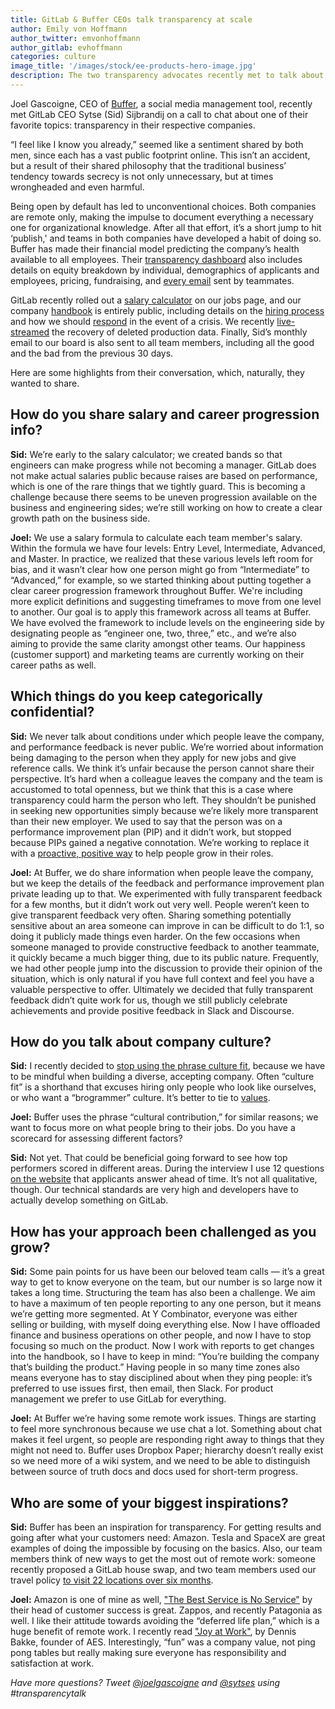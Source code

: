 ```yaml
---
title: GitLab & Buffer CEOs talk transparency at scale
author: Emily von Hoffmann
author_twitter: emvonhoffmann
author_gitlab: evhoffmann
categories: culture
image_title: '/images/stock/ee-products-hero-image.jpg'
description: The two transparency advocates recently met to talk about openness in business, what they keep confidential, and some things they've learned as their companies grow.
---
```


Joel Gascoigne, CEO of [Buffer](https://buffer.com/), a social media management tool, recently met GitLab CEO Sytse (Sid) Sijbrandij on a call to chat about one of their favorite topics: transparency in their respective companies.

<!-- more -->

“I feel like I know you already,” seemed like a sentiment shared by both men, since each has a vast public footprint online. This isn’t an accident, but a result of their shared philosophy that the traditional business’ tendency towards secrecy is not only unnecessary, but at times wrongheaded and even harmful.

Being open by default has led to unconventional choices. Both companies are remote only, making the impulse to document everything a necessary one for organizational knowledge. After all that effort, it’s a short jump to hit ‘publish,' and teams in both companies have developed a habit of doing so. Buffer has made their financial model predicting the company’s health available to all employees. Their [transparency dashboard](https://buffer.com/transparency) also includes details on equity breakdown by individual, demographics of applicants and employees, pricing, fundraising, and [every email](https://open.buffer.com/buffer-transparent-email/) sent by teammates.

GitLab recently rolled out a [salary calculator](/handbook/total-rewards/compensation/) on our jobs page, and our company [handbook](/handbook/) is entirely public, including details on the [hiring process](/handbook/hiring/) and how we should [respond](https://gitlab.com/gitlab-com/runbooks/merge_requests/194#note_24603440) in the event of a crisis. We recently [live-streamed](https://docs.google.com/document/d/1GCK53YDcBWQveod9kfzW-VCxIABGiryG7_z_6jHdVik/pub) the recovery of deleted production data. Finally, Sid’s monthly email to our board is also sent to all team members, including all the good and the bad from the previous 30 days.

Here are some highlights from their conversation, which, naturally, they wanted to share.

## How do you share salary and career progression info?

**Sid:** We’re early to the salary calculator; we created bands so that engineers can make progress while not becoming a manager. GitLab does not make actual salaries public because raises are based on performance, which is one of the rare things that we tightly guard. This is becoming a challenge because there seems to be uneven progression available on the business and engineering sides; we’re still working on how to create a clear growth path on the business side.

**Joel:** We use a salary formula to calculate each team member's salary. Within the formula we have four levels: Entry Level, Intermediate, Advanced, and Master. In practice, we realized that these various levels left room for bias, and it wasn’t clear how one person might go from “Intermediate” to “Advanced,” for example, so we started thinking about putting together a clear career progression framework throughout Buffer. We're including more explicit definitions and suggesting timeframes to move from one level to another. Our goal is to apply this framework across all teams at Buffer. We have evolved the framework to include levels on the engineering side by designating people as “engineer one, two, three,” etc., and we’re also aiming to provide the same clarity amongst other teams. Our happiness (customer support) and marketing teams are currently working on their career paths as well.

## Which things do you keep categorically confidential?

**Sid:** We never talk about conditions under which people leave the company, and performance feedback is never public. We’re worried about information being damaging to the person when they apply for new jobs and give reference calls. We think it’s unfair because the person cannot share their perspective. It’s hard when a colleague leaves the company and the team is accustomed to total openness, but we think that this is a case where transparency could harm the person who left. They shouldn’t be punished in seeking new opportunities simply because we’re likely more transparent than their new employer. We used to say that the person was on a performance improvement plan (PIP) and it didn’t work, but stopped because PIPs gained a negative connotation. We’re working to replace it with a [proactive, positive way](/handbook/leadership/underperformance/) to help people grow in their roles.  

**Joel:** At Buffer, we do share information when people leave the company, but we keep the details of the feedback and performance improvement plan private leading up to that. We experimented with fully transparent feedback for a few months, but it didn’t work out very well. People weren’t keen to give transparent feedback very often. Sharing something potentially sensitive about an area someone can improve in can be difficult to do 1:1, so doing it publicly made things even harder. On the few occasions when someone managed to provide constructive feedback to another teammate, it quickly became a much bigger thing, due to its public nature. Frequently, we had other people jump into the discussion to provide their opinion of the situation, which is only natural if you have full context and feel you have a valuable perspective to offer. Ultimately we decided that fully transparent feedback didn’t quite work for us, though we still publicly celebrate achievements and provide positive feedback in Slack and Discourse.

## How do you talk about company culture?

**Sid:** I recently decided to [stop using the phrase culture fit](https://gitlab.com/gitlab-com/www-gitlab-com/merge_requests/5182/diffs), because we have to be mindful when building a diverse, accepting company. Often “culture fit” is a shorthand that excuses hiring only people who look like ourselves, or who want a “brogrammer” culture. It’s better to tie to [values](/handbook/values/).

**Joel:** Buffer uses the phrase “cultural contribution,” for similar reasons; we want to focus more on what people bring to their jobs. Do you have a scorecard for assessing different factors?

**Sid:** Not yet. That could be beneficial going forward to see how top performers scored in different areas. During the interview I use 12 questions [on the website](https://docs.google.com/forms/d/e/1FAIpQLScXUW07w36Ob2Y2XQuESBaYqU5_c1SoweGS1BzGHnbesISGXw/viewform) that applicants answer ahead of time. It’s not all qualitative, though. Our technical standards are very high and developers have to actually develop something on GitLab.

## How has your approach been challenged as you grow?

**Sid:** Some pain points for us have been our beloved team calls — it’s a great way to get to know everyone on the team, but our number is so large now it takes a long time. Structuring the team has also been a challenge. We aim to have a maximum of ten people reporting to any one person, but it means we’re getting more segmented. At Y Combinator, everyone was either selling or building, with myself doing everything else. Now I have offloaded finance and business operations on other people, and now I have to stop focusing so much on the product. Now I work with reports to get changes into the handbook, so I have to keep in mind: “You’re building the company that’s building the product.” Having people in so many time zones also means everyone has to stay disciplined about when they ping people: it’s preferred to use issues first, then email, then Slack. For product management we prefer to use GitLab for everything.

**Joel:** At Buffer we’re having some remote work issues. Things are starting to feel more synchronous because we use chat a lot. Something about chat makes it feel urgent, so people are responding right away to things that they might not need to. Buffer uses Dropbox Paper; hierarchy doesn’t really exist so we need more of a wiki system, and we need to be able to distinguish between source of truth docs and docs used for short-term progress.

## Who are some of your biggest inspirations?

**Sid:** Buffer has been an inspiration for transparency. For getting results and going after what your customers need: Amazon. Tesla and SpaceX are great examples of doing the impossible by focusing on the basics. Also, our team members think of new ways to get the most out of remote work: someone recently proposed a GitLab house swap, and two team members used our travel policy [to visit 22 locations over six months](/blog/2017/01/31/around-the-world-in-6-releases/).   

**Joel:** Amazon is one of mine as well, ["The Best Service is No Service"](https://www.amazon.com/dp/B008L047UK/ref=dp-kindle-redirect?_encoding=UTF8&btkr=1) by their head of customer success is great. Zappos, and recently Patagonia as well. I like their attitude towards avoiding the “deferred life plan,” which is a huge benefit of remote work. I recently read ["Joy at Work"](https://www.amazon.com/dp/B0027VSQL0/ref=dp-kindle-redirect?_encoding=UTF8&btkr=1), by Dennis Bakke, founder of AES. Interestingly, “fun” was a company value, not ping pong tables but really making sure everyone has responsibility and satisfaction at work.

_Have more questions? Tweet [@joelgascoigne](https://twitter.com/joelgascoigne) and [@sytses](https://twitter.com/sytses) using #transparencytalk_
